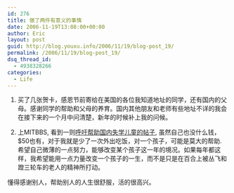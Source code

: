 ```yaml
---
id: 276
title: 做了两件有意义的事情
date: 2006-11-19T13:08:00+00:00
author: Eric
layout: post
guid: http://blog.youxu.info/2006/11/19/blog-post_19/
permalink: /2006/11/19/blog-post_19/
dsq_thread_id:
  - 4938328266
categories:
  - Life
---
```

1. 买了几张贺卡，感恩节前寄给在美国的各位我知道地址的同学，还有国内的父母。感谢同学的帮助和父母的养育。国内其他朋友和老师有些地址不详的我会在接下来的一个月中问清楚，新年的时候补上我的问候。

2. 上MITBBS, 看到一则[呼吁帮助国内失学儿童的帖子](http://mitbbs.com/mitbbs_article_t.php?board=Overseas&#038;gid=13387843&#038;ftype=0), 虽然自己也没什么钱，$50也有，对于我就是少了一次外出吃饭，对一个孩子，可能是莫大的帮助. 希望自己微薄的一点努力，能够改变某个孩子这一年的境况。如果每年都这样，我希望能用一点力量改变一个孩子的一生，而不是只是在百合上被丛飞和蹬三轮车的老人的精神所打动。

懂得感谢别人，帮助别人的人生很舒服，活的很高兴。